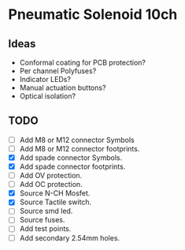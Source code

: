 # Pneumatic Solenoid 10ch

## Ideas

- Conformal coating for PCB protection?
- Per channel Polyfuses?
- Indicator LEDs?
- Manual actuation buttons?
- Optical isolation?



## TODO

- [ ] Add M8 or M12 connector Symbols
- [ ] Add M8 or M12 connector footprints.
- [X] Add spade connector Symbols.
- [X] Add spade connector footprints.
- [ ] Add OV protection.
- [ ] Add OC protection.
- [X] Source N-CH Mosfet.
- [X] Source Tactile switch.
- [ ] Source smd led.
- [ ] Source fuses.
- [ ] Add test points.
- [ ] Add secondary 2.54mm holes.
